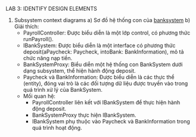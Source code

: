LAB 3: IDENTIFY DESIGN ELEMENTS
1. Subsystem context diagrams
  a) Sơ đồ hệ thống con của [banksystem](//www.plantuml.com/plantuml/png/fL0zJiCm5DvzYhUr2De3L95LmTG1gH8dS1stjfey1zkfY82PWGLkK0Q4G4A8jHdRY_WcE4sZje6D34dy_VZxtXjQnupBquHqOFFaoqUKW3EvUMV0roySd5ml0vH9ltf3MAoN5VAHrgHrmWZjYap0nA--SRQ59LXVVaBiozU0H17X2RCMngmmEaakDBhgAqoWU7sW56u9XEVKvBZJTK_8FI4AGyIKSG6ZSuRpgo94fequ5fcsodLPi70f-7m0pTyP1AUkB0EetYESQfCofpHkx-t0fI-V5Lpd347wyW5cofTVVmrDVXVlzUXHdm74oWZkODV8mhO4B1GZXxhehj-7_Nbiz4rn9AWkRaPe4-qvo7wlTLeK2NJA5PJMJDjmAAWLxIv1OVE9hIEp2g7q_yiU2eppDFa1)
  b) Giải thích:
    - PayrollController: Được biểu diễn là một lớp control, có phương thức runPayroll().
    - IBankSystem: Được biểu diễn là một interface có phương thức deposit(aPaycheck: Paycheck, intoBank: BankInformation), mô tả chức năng nạp tiền.
    - BankSystemProxy: Biểu diễn một hệ thống con BankSystem dưới dạng subsystem, thể hiện hành động deposit.
    - Paycheck và BankInformation: Được biểu diễn là các thực thể (entity), đóng vai trò là các đối tượng dữ liệu được truyền vào trong quá trình xử lý của BankSystem.
    - Mối quan hệ:
      +  PayrollController liên kết với IBankSystem để thực hiện hành động deposit.
      +  BankSystemProxy thực hiện IBankSystem.
      +  IBankSystem phụ thuộc vào Paycheck và BankInformation trong quá trình hoạt động. 
